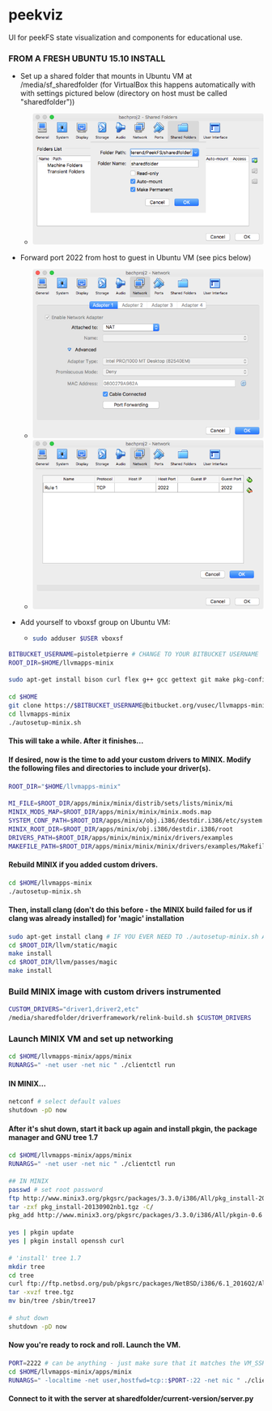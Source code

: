# peekviz
UI for peekFS state visualization and components for educational use.

### FROM A FRESH UBUNTU 15.10 INSTALL

  * Set up a shared folder that mounts in Ubuntu VM at /media/sf_sharedfolder (for VirtualBox this happens automatically with with settings pictured below (directory on host must be called "sharedfolder"))

    * ![sharedfolder-pic](sharedfolder.png)
  * Forward port 2022 from host to guest in Ubuntu VM (see pics below)
    * ![portforward-pic1](portforward-pic1.png)
    * ![portforward-pic2](portforward-pic2.png)
  * Add yourself to vboxsf group on Ubuntu VM:
    * ```sh
      sudo adduser $USER vboxsf
      ```

```sh
BITBUCKET_USERNAME=pistoletpierre # CHANGE TO YOUR BITBUCKET USERNAME
ROOT_DIR=$HOME/llvmapps-minix

sudo apt-get install bison curl flex g++ gcc gettext git make pkg-config python ssh subversion zlib1g-dev

cd $HOME
git clone https://$BITBUCKET_USERNAME@bitbucket.org/vusec/llvmapps-minix
cd llvmapps-minix
./autosetup-minix.sh
```
#### This will take a while. After it finishes...

#### If desired, now is the time to add your custom drivers to MINIX. Modify the following files and directories to include your driver(s).
```sh
ROOT_DIR="$HOME/llvmapps-minix"

MI_FILE=$ROOT_DIR/apps/minix/minix/distrib/sets/lists/minix/mi
MINIX_MODS_MAP=$ROOT_DIR/apps/minix/minix/minix.mods.map
SYSTEM_CONF_PATH=$ROOT_DIR/apps/minix/obj.i386/destdir.i386/etc/system.conf
MINIX_ROOT_DIR=$ROOT_DIR/apps/minix/obj.i386/destdir.i386/root
DRIVERS_PATH=$ROOT_DIR/apps/minix/minix/minix/drivers/examples
MAKEFILE_PATH=$ROOT_DIR/apps/minix/minix/minix/drivers/examples/Makefile
```

#### Rebuild MINIX if you added custom drivers.

```sh
cd $HOME/llvmapps-minix
./autosetup-minix.sh
```

#### Then, install clang (don't do this before - the MINIX build failed for us if clang was already installed) for 'magic' installation

```sh
sudo apt-get install clang # IF YOU EVER NEED TO ./autosetup-minix.sh AGAIN, MAKE SURE TO UNINSTALL CLANG (not tested exhaustively but hypothesized)
cd $ROOT_DIR/llvm/static/magic
make install
cd $ROOT_DIR/llvm/passes/magic
make install
```

### Build MINIX image with custom drivers instrumented

```sh
CUSTOM_DRIVERS="driver1,driver2,etc"
/media/sharedfolder/driverframework/relink-build.sh $CUSTOM_DRIVERS
```

<!--
#### Then...
 * In llvmapps-minix/apps/minix/minix/minix/llvm/clientctl, change MEMSIZE from 512 to 2048
-->

### Launch MINIX VM and set up networking

```sh
cd $HOME/llvmapps-minix/apps/minix
RUNARGS=" -net user -net nic " ./clientctl run
```
#### IN MINIX...
```sh
netconf # select default values
shutdown -pD now
```


#### After it's shut down, start it back up again and install pkgin, the package manager and GNU tree 1.7
```sh
cd $HOME/llvmapps-minix/apps/minix
RUNARGS=" -net user -net nic " ./clientctl run

## IN MINIX
passwd # set root password
ftp http://www.minix3.org/pkgsrc/packages/3.3.0/i386/All/pkg_install-20130902nb1.tgz
tar -zxf pkg_install-20130902nb1.tgz -C/
pkg_add http://www.minix3.org/pkgsrc/packages/3.3.0/i386/All/pkgin-0.6.4nb5.tgz

yes | pkgin update
yes | pkgin install openssh curl

# 'install' tree 1.7
mkdir tree
cd tree
curl ftp://ftp.netbsd.org/pub/pkgsrc/packages/NetBSD/i386/6.1_2016Q2/All/tree-1.7.0.tgz -o tree.tgz
tar -xvzf tree.tgz
mv bin/tree /sbin/tree17

# shut down
shutdown -pD now
```

#### Now you're ready to rock and roll. Launch the VM.

```sh
PORT=2222 # can be anything - just make sure that it matches the VM_SSH_PORT variable in server.py
cd $HOME/llvmapps-minix/apps/minix
RUNARGS=" -localtime -net user,hostfwd=tcp::$PORT-:22 -net nic " ./clientctl run
```
#### Connect to it with the server at sharedfolder/current-version/server.py <http listening port>
